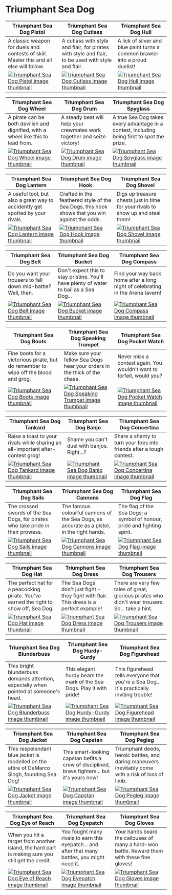 # Triumphant Sea Dog

| Triumphant Sea Dog Pistol | Triumphant Sea Dog Cutlass | Triumphant Sea Dog Hull |
| ------------------------- | -------------------------- | ----------------------- |
| A classic weapon for duels and contests of skill. Master this and all else will follow. | A cutlass with style and flair, for pirates with style and flair, to be used with style and flair. | A lick of silver and blue paint turns a common brawler into a proud duelist! |
| [![Triumphant Sea Dog Pistol image thumbnail](https://seaofthieves.wiki.gg/images/7/7c/Triumphant_Sea_Dog_Pistol.png)](https://seaofthieves.wiki.gg/wiki/Triumphant_Sea_Dog_Pistol) | [![Triumphant Sea Dog Cutlass image thumbnail](https://seaofthieves.wiki.gg/images/e/ea/Triumphant_Sea_Dog_Cutlass.png)](https://seaofthieves.wiki.gg/wiki/Triumphant_Sea_Dog_Cutlass) | [![Triumphant Sea Dog Hull image thumbnail](https://seaofthieves.wiki.gg/images/9/91/Triumphant_Sea_Dog_Hull.png)](https://seaofthieves.wiki.gg/wiki/Triumphant_Sea_Dog_Hull) |

| Triumphant Sea Dog Wheel | Triumphant Sea Dog Drum | Triumphant Sea Dog Spyglass |
| ------------------------ | ----------------------- | --------------------------- |
| A pirate can be both devilish and dignified, with a wheel like this to lead from. | A steady beat will help your crewmates work together and seize victory! | A true Sea Dog takes every advantage in a contest, including being first to spot the prize. |
| [![Triumphant Sea Dog Wheel image thumbnail](https://seaofthieves.wiki.gg/images/b/be/Triumphant_Sea_Dog_Wheel.png)](https://seaofthieves.wiki.gg/wiki/Triumphant_Sea_Dog_Wheel) | [![Triumphant Sea Dog Drum image thumbnail](https://seaofthieves.wiki.gg/images/b/be/Triumphant_Sea_Dog_Drum.png)](https://seaofthieves.wiki.gg/wiki/Triumphant_Sea_Dog_Drum) | [![Triumphant Sea Dog Spyglass image thumbnail](https://seaofthieves.wiki.gg/images/8/86/Triumphant_Sea_Dog_Spyglass.png)](https://seaofthieves.wiki.gg/wiki/Triumphant_Sea_Dog_Spyglass) |

| Triumphant Sea Dog Lantern | Triumphant Sea Dog Hook | Triumphant Sea Dog Shovel |
| -------------------------- | ----------------------- | ------------------------- |
| A useful tool, but also a great way to accidently get spotted by your rivals. | Crafted in the feathered style of the Sea Dogs, this hook shows that you win against the odds. | Digs up treasure chests just in time for your rivals to show up and steal them! |
| [![Triumphant Sea Dog Lantern image thumbnail](https://seaofthieves.wiki.gg/images/7/7a/Triumphant_Sea_Dog_Lantern.png)](https://seaofthieves.wiki.gg/wiki/Triumphant_Sea_Dog_Lantern) | [![Triumphant Sea Dog Hook image thumbnail](https://seaofthieves.wiki.gg/images/c/c5/Triumphant_Sea_Dog_Hook.png)](https://seaofthieves.wiki.gg/wiki/Triumphant_Sea_Dog_Hook) | [![Triumphant Sea Dog Shovel image thumbnail](https://seaofthieves.wiki.gg/images/6/65/Triumphant_Sea_Dog_Shovel.png)](https://seaofthieves.wiki.gg/wiki/Triumphant_Sea_Dog_Shovel) |

| Triumphant Sea Dog Belt | Triumphant Sea Dog Bucket | Triumphant Sea Dog Compass |
| ----------------------- | ------------------------- | -------------------------- |
| Do you want your trousers to fall down mid-battle? Well, then. | Don't expect this to stay pristine. You'll have plenty of water to bail as a Sea Dog... | Find your way back home after a long night of celebrating in the Arena tavern! |
| [![Triumphant Sea Dog Belt image thumbnail](https://seaofthieves.wiki.gg/images/4/40/Triumphant_Sea_Dog_Belt.png)](https://seaofthieves.wiki.gg/wiki/Triumphant_Sea_Dog_Belt) | [![Triumphant Sea Dog Bucket image thumbnail](https://seaofthieves.wiki.gg/images/5/5f/Triumphant_Sea_Dog_Bucket.png)](https://seaofthieves.wiki.gg/wiki/Triumphant_Sea_Dog_Bucket) | [![Triumphant Sea Dog Compass image thumbnail](https://seaofthieves.wiki.gg/images/3/3a/Triumphant_Sea_Dog_Compass.png)](https://seaofthieves.wiki.gg/wiki/Triumphant_Sea_Dog_Compass) |

| Triumphant Sea Dog Boots | Triumphant Sea Dog Speaking Trumpet | Triumphant Sea Dog Pocket Watch |
| ------------------------ | ----------------------------------- | ------------------------------- |
| Fine boots for a victorious pirate, but do remember to wipe off the blood and grog. | Make sure your fellow Sea Dogs hear your orders in the thick of the chase. | Never miss a contest again. You wouldn't want to forfeit, would you? |
| [![Triumphant Sea Dog Boots image thumbnail](https://seaofthieves.wiki.gg/images/0/0e/Triumphant_Sea_Dog_Boots.png)](https://seaofthieves.wiki.gg/wiki/Triumphant_Sea_Dog_Boots) | [![Triumphant Sea Dog Speaking Trumpet image thumbnail](https://seaofthieves.wiki.gg/images/d/dd/Triumphant_Sea_Dog_Speaking_Trumpet.png)](https://seaofthieves.wiki.gg/wiki/Triumphant_Sea_Dog_Speaking_Trumpet) | [![Triumphant Sea Dog Pocket Watch image thumbnail](https://seaofthieves.wiki.gg/images/3/35/Triumphant_Sea_Dog_Pocket_Watch.png)](https://seaofthieves.wiki.gg/wiki/Triumphant_Sea_Dog_Pocket_Watch) |

| Triumphant Sea Dog Tankard | Triumphant Sea Dog Banjo | Triumphant Sea Dog Concertina |
| -------------------------- | ------------------------ | ----------------------------- |
| Raise a toast to your rivals while sharing an all-important after-contest grog! | Shame you can't duel with banjos. Right...? | Share a shanty to turn your foes into friends after a tough contest. |
| [![Triumphant Sea Dog Tankard image thumbnail](https://seaofthieves.wiki.gg/images/e/ea/Triumphant_Sea_Dog_Tankard.png)](https://seaofthieves.wiki.gg/wiki/Triumphant_Sea_Dog_Tankard) | [![Triumphant Sea Dog Banjo image thumbnail](https://seaofthieves.wiki.gg/images/8/82/Triumphant_Sea_Dog_Banjo.png)](https://seaofthieves.wiki.gg/wiki/Triumphant_Sea_Dog_Banjo) | [![Triumphant Sea Dog Concertina image thumbnail](https://seaofthieves.wiki.gg/images/9/92/Triumphant_Sea_Dog_Concertina.png)](https://seaofthieves.wiki.gg/wiki/Triumphant_Sea_Dog_Concertina) |

| Triumphant Sea Dog Sails | Triumphant Sea Dog Cannons | Triumphant Sea Dog Flag |
| ------------------------ | -------------------------- | ----------------------- |
| The crossed swords of the Sea Dogs, for pirates who take pride in their prowess. | The famous colourful cannons of the Sea Dogs, as accurate as a pistol, in the right hands. | The flag of the Sea Dogs; a symbol of honour, pride and fighting spirit. |
| [![Triumphant Sea Dog Sails image thumbnail](https://seaofthieves.wiki.gg/images/e/e3/Triumphant_Sea_Dog_Sails.png)](https://seaofthieves.wiki.gg/wiki/Triumphant_Sea_Dog_Sails) | [![Triumphant Sea Dog Cannons image thumbnail](https://seaofthieves.wiki.gg/images/2/23/Triumphant_Sea_Dog_Cannons.png)](https://seaofthieves.wiki.gg/wiki/Triumphant_Sea_Dog_Cannons) | [![Triumphant Sea Dog Flag image thumbnail](https://seaofthieves.wiki.gg/images/f/f9/Triumphant_Sea_Dog_Flag.png)](https://seaofthieves.wiki.gg/wiki/Triumphant_Sea_Dog_Flag) |

| Triumphant Sea Dog Hat | Triumphant Sea Dog Dress | Triumphant Sea Dog Trousers |
| ---------------------- | ------------------------ | --------------------------- |
| The perfect hat for a peacocking pirate. You've earned the right to show off, Sea Dog. | The Sea Dogs don't just fight - they fight with flair. This dress is a perfect example! | There are very few tales of great, glorious pirates who didn't wear trousers. So... take a hint. |
| [![Triumphant Sea Dog Hat image thumbnail](https://seaofthieves.wiki.gg/images/4/47/Triumphant_Sea_Dog_Hat.png)](https://seaofthieves.wiki.gg/wiki/Triumphant_Sea_Dog_Hat) | [![Triumphant Sea Dog Dress image thumbnail](https://seaofthieves.wiki.gg/images/8/8f/Triumphant_Sea_Dog_Dress.png)](https://seaofthieves.wiki.gg/wiki/Triumphant_Sea_Dog_Dress) | [![Triumphant Sea Dog Trousers image thumbnail](https://seaofthieves.wiki.gg/images/a/aa/Triumphant_Sea_Dog_Trousers.png)](https://seaofthieves.wiki.gg/wiki/Triumphant_Sea_Dog_Trousers) |

| Triumphant Sea Dog Blunderbuss | Triumphant Sea Dog Hurdy-Gurdy | Triumphant Sea Dog Figurehead |
| ------------------------------ | ------------------------------ | ----------------------------- |
| This bright blunderbuss demands attention, especially when pointed at someone's head. | This elegant hurdy bears the mark of the Sea Dogs. Play it with pride! | This figurehead tells everyone that you're a Sea Dog... it's practically inviting trouble! |
| [![Triumphant Sea Dog Blunderbuss image thumbnail](https://seaofthieves.wiki.gg/images/3/33/Triumphant_Sea_Dog_Blunderbuss.png)](https://seaofthieves.wiki.gg/wiki/Triumphant_Sea_Dog_Blunderbuss) | [![Triumphant Sea Dog Hurdy-Gurdy image thumbnail](https://seaofthieves.wiki.gg/images/f/fa/Triumphant_Sea_Dog_Hurdy-Gurdy.png)](https://seaofthieves.wiki.gg/wiki/Triumphant_Sea_Dog_Hurdy-Gurdy) | [![Triumphant Sea Dog Figurehead image thumbnail](https://seaofthieves.wiki.gg/images/a/a5/Triumphant_Sea_Dog_Figurehead.png)](https://seaofthieves.wiki.gg/wiki/Triumphant_Sea_Dog_Figurehead) |

| Triumphant Sea Dog Jacket | Triumphant Sea Dog Capstan | Triumphant Sea Dog Pegleg |
| ------------------------- | -------------------------- | ------------------------- |
| This respelendant blue jacket is modelled on the attire of DeMarco Singh, founding Sea Dog! | This smart-looking capstan befits a crew of disciplined, brave fighters... but it's yours now! | Triumphant deeds, heroic battles, and daring maneuvers inevitably come with a risk of loss of limb. |
| [![Triumphant Sea Dog Jacket image thumbnail](https://seaofthieves.wiki.gg/images/2/2c/Triumphant_Sea_Dog_Jacket.png)](https://seaofthieves.wiki.gg/wiki/Triumphant_Sea_Dog_Jacket) | [![Triumphant Sea Dog Capstan image thumbnail](https://seaofthieves.wiki.gg/images/b/bd/Triumphant_Sea_Dog_Capstan.png)](https://seaofthieves.wiki.gg/wiki/Triumphant_Sea_Dog_Capstan) | [![Triumphant Sea Dog Pegleg image thumbnail](https://seaofthieves.wiki.gg/images/e/e4/Triumphant_Sea_Dog_Pegleg.png)](https://seaofthieves.wiki.gg/wiki/Triumphant_Sea_Dog_Pegleg) |

| Triumphant Sea Dog Eye of Reach | Triumphant Sea Dog Eyepatch | Triumphant Sea Dog Gloves |
| ------------------------------- | --------------------------- | ------------------------- |
| When you hit a target from another island, the hard part is making sure you still get the credit. | You fought many rivals to earn this eyepatch... and after that many battles, you might need it. | Your hands beard the callouses of many a hard-won battle. Reward them with these fine gloves! |
| [![Triumphant Sea Dog Eye of Reach image thumbnail](https://seaofthieves.wiki.gg/images/0/08/Triumphant_Sea_Dog_Eye_of_Reach.png)](https://seaofthieves.wiki.gg/wiki/Triumphant_Sea_Dog_Eye_of_Reach) | [![Triumphant Sea Dog Eyepatch image thumbnail](https://seaofthieves.wiki.gg/images/6/61/Triumphant_Sea_Dog_Eyepatch.png)](https://seaofthieves.wiki.gg/wiki/Triumphant_Sea_Dog_Eyepatch) | [![Triumphant Sea Dog Gloves image thumbnail](https://seaofthieves.wiki.gg/images/2/29/Triumphant_Sea_Dog_Gloves.png)](https://seaofthieves.wiki.gg/wiki/Triumphant_Sea_Dog_Gloves) |
